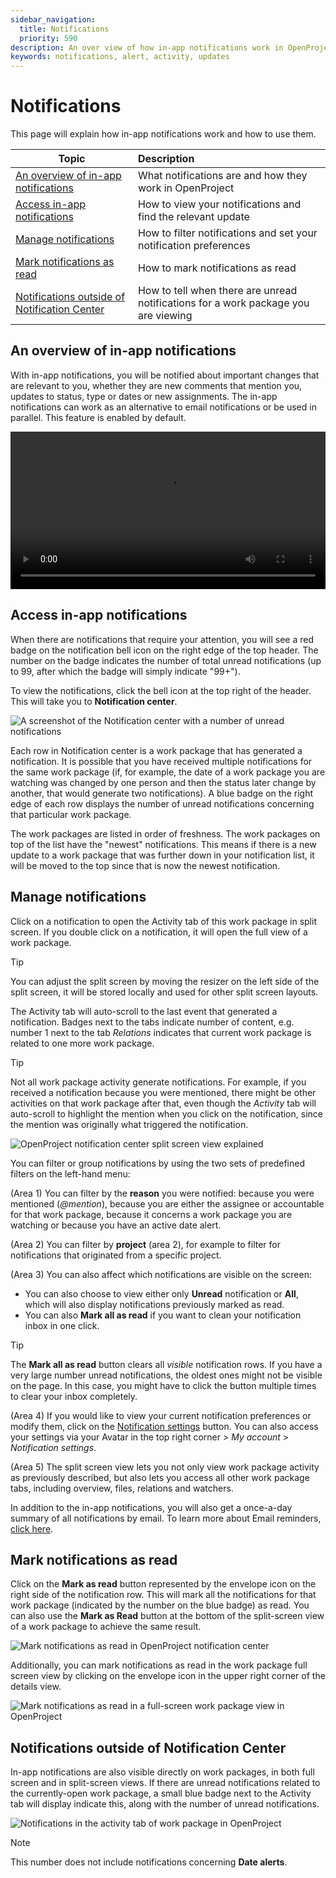 ```yaml
---
sidebar_navigation:
  title: Notifications
  priority: 590
description: An over view of how in-app notifications work in OpenProject and how to manage them.
keywords: notifications, alert, activity, updates
---
```

# Notifications

This page will explain how in-app notifications work and how to use them.

| Topic                                                        | Description                                                  |
| ------------------------------------------------------------ | :----------------------------------------------------------- |
| [An overview of in-app notifications](#an-overview-of-in-app-notifications) | What notifications are and how they work in OpenProject      |
| [Access in-app notifications](#access-in-app-notifications)  | How to view your notifications and find the relevant update  |
| [Manage notifications](#manage-notifications)                | How to filter notifications and set your notification preferences |
| [Mark notifications as read](#mark-notifications-as-read)    | How to mark notifications as read                            |
| [Notifications outside of Notification Center](#notifications-outside-of-notification-center) | How to tell when there are unread notifications for a work package you are viewing |

## An overview of in-app notifications

With in-app notifications, you will be notified about important changes that are relevant to you, whether they are new comments that mention you, updates to status, type or dates or new assignments. The in-app notifications can work as an alternative to email notifications or be used in parallel. This feature is enabled by default.

<video src="https://openproject-docs.s3.eu-central-1.amazonaws.com/videos/OpenProject-In-app-notifications.mp4" type="video/mp4" controls="" style="width:100%"></video>

## Access in-app notifications

When there are notifications that require your attention, you will see a red badge on the notification bell icon on the right edge of the top header. The number on the badge indicates the number of total unread notifications (up to 99, after which the badge will simply indicate "99+").

To view the notifications, click the bell icon at the top right of the header.  This will take you to **Notification center**.

![A screenshot of the Notification center with a number of unread notifications](openproject-notification-center-inbox.png)

Each row in Notification center is a work package that has generated a notification. It is possible that you have received multiple notifications for the same work package (if, for example, the date of a work package you are watching was changed by one person and then the status later change by another, that would generate two notifications). A blue badge on the right edge of each row displays the number of unread notifications concerning that particular work package.

The work packages are listed in order of freshness. The work packages on top of the list have the "newest" notifications. This means if there is a new update to a work package that was further down in your notification list, it will be moved to the top since that is now the newest notification.

## Manage notifications

Click on a notification to open the Activity tab of this work package in split screen. If you double click on a notification, it will open the full view of a work package. 

> [!TIP]
>
> You can adjust the split screen by moving the resizer on the left side of the split screen, it will be stored locally and used for other split screen layouts.

The Activity tab will auto-scroll to the last event that generated a notification. Badges next to the tabs  indicate number of content, e.g. number 1 next to the tab *Relations* indicates that current work package is related to one more work package. 

> [!TIP]
> Not all work package activity generate notifications. For example, if you received a notification because you were mentioned, there might be other activities on that work package after that, even though the *Activity* tab will auto-scroll to highlight the mention when you click on the notification, since the mention was originally what triggered the notification.

![OpenProject notification center split screen view explained](openproject_user_guide_notification_center_split_screen.png)

You can filter or group notifications by using the two sets of predefined filters on the left-hand menu:

(Area 1) You can filter by the **reason** you were notified: because you were mentioned (*@mention*), because you are either the assignee or accountable for that work package, because it concerns a work package you are watching or because you have an active date alert.

(Area 2) You can filter by **project** (area 2), for example to filter for notifications that originated from a specific project.

(Area 3) You can also affect which notifications are visible on the screen:

- You can also choose to view either only **Unread** notification or **All**, which will also display notifications previously marked as read.
- You can also **Mark all as read** if you want to clean your notification inbox in one click.

> [!TIP]
> The **Mark all as read** button clears all _visible_ notification rows. If you have a very large number unread notifications, the oldest ones might not be visible on the page. In this case, you might have to click the button multiple times to clear your inbox completely.

(Area 4) If you would like to view your current notification preferences or modify them, click on the [Notification settings](./notification-settings) button. You can also access your settings via your Avatar in the top right corner > *My account* > *Notification settings*.

(Area 5) The split screen view lets you not only view work package activity as previously described, but also lets you access all other work package tabs, including overview, files, relations and watchers.

In addition to the in-app notifications, you will also get a once-a-day summary of all notifications by email. To learn more about Email reminders, [click here](../../user-guide/my-account/#email-reminders).

## Mark notifications as read

Click on the **Mark as read** button represented by the envelope icon on the right side of the notification row. This will mark all the notifications for that work package (indicated by the number on the blue badge) as read. You can also use the **Mark as Read** button at the bottom of the split-screen view of a work package to achieve the same result.

![Mark notifications as read in OpenProject notification center](openproject_user_guide_notification_center_mark_read_envelope.png)

Additionally, you can mark notifications as read in the work package full screen view by clicking on the envelope icon in the upper right corner of the details view.

![Mark notifications as read in a full-screen work package view in OpenProject](openproject_user_guide_notification_center_mark_read_envelope_splitscreen_mode.png)

## Notifications outside of Notification Center

In-app notifications are also visible directly on work packages, in both full screen and in split-screen views. If there are unread notifications related to the currently-open work package, a small blue badge next to the Activity tab will display indicate this, along with the number of unread notifications.

![Notifications in the activity tab of work package in OpenProject](openproject_user_guide_notification_activity_tab.png)

> [!NOTE]
> This number does not include notifications concerning **Date alerts**.

